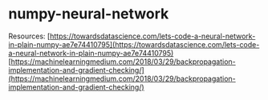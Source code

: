 # numpy-neural-network

Resources:
[https://towardsdatascience.com/lets-code-a-neural-network-in-plain-numpy-ae7e74410795](https://towardsdatascience.com/lets-code-a-neural-network-in-plain-numpy-ae7e74410795)
[https://machinelearningmedium.com/2018/03/29/backpropagation-implementation-and-gradient-checking/](https://machinelearningmedium.com/2018/03/29/backpropagation-implementation-and-gradient-checking/)